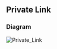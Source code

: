 ## Private Link

### Diagram

![Private_Link](https://github.com/leticiavalladares/azure-private-link-lab/assets/112868363/bf5dd3cd-b8cf-4a1e-8be5-0c36d4f4425b)